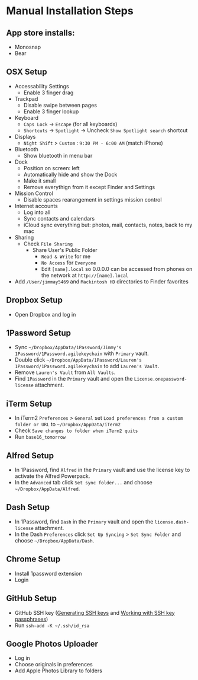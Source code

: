 Manual Installation Steps
=========================

App store installs:
-------------------
- Monosnap
- Bear

OSX Setup
---------
- Accessability Settings
  - Enable 3 finger drag
- Trackpad
  - Disable swipe between pages
  - Enable 3 finger lookup
- Keyboard
  - `Caps Lock` -> `Escape` (for all keyboards)
  - `Shortcuts` -> `Spotlight` -> Uncheck `Show Spotlight search` shortcut
- Displays
  - `Night Shift` > `Custom` : `9:30 PM - 6:00 AM` (match iPhone)
- Bluetooth
  - Show bluetooth in menu bar
- Dock
  - Position on screen: left
  - Automatically hide and show the Dock
  - Make it small
  - Remove everythign from it except Finder and Settings
- Mission Control 
  - Disable spaces rearangement in settings mission control 
- Internet accounts
  - Log into all
  - Sync contacts and calendars
  - iCloud sync everything but: photos, mail, contacts, notes, back to my mac
- Sharing
  - Check `File Sharing`
    - Share User's Public Folder
      - `Read & Write` for me
      - `No Access` for `Everyone`
      - Edit `[name].local` so 0.0.0.0 can be accessed from phones on the network at `http://[name].local`
- Add `/User/jimmay5469` and `Mackintosh HD` directories to Finder favorites

Dropbox Setup
-------------
- Open Dropbox and log in

1Password Setup
---------------
- Sync `~/Dropbox/AppData/1Password/Jimmy's 1Password/1Password.agilekeychain` with `Primary` vault.
- Double click `~/Dropbox/AppData/1Password/Lauren's 1Password/1Password.agilekeychain` to add `Lauren's Vault`.
- Remove `Lauren's Vault` from `All Vaults`.
- Find `1Password` in the `Primary` vault and open the `License.onepassword-license` attachment.

iTerm Setup
-----------
- In iTerm2 `Preferences` > `General` set `Load preferences from a custom folder or URL` to `~/Dropbox/AppData/iTerm2`
- Check `Save changes to folder when iTerm2 quits`
- Run `base16_tomorrow`

Alfred Setup
------------
- In 1Password, find `Alfred` in the `Primary` vault and use the license key to activate the Alfred Powerpack.
- In the `Advanced` tab click `Set sync folder...` and choose `~/Dropbox/AppData/Alfred`.

Dash Setup
----------
- In 1Password, find `Dash` in the `Primary` vault and open the `license.dash-license` attachment.
- In the Dash `Preferences` click `Set Up Syncing` > `Set Sync Folder` and choose `~/Dropbox/AppData/Dash`.

Chrome Setup
------------
- Install 1password extension
- Login

GitHub Setup
------------
- GitHub SSH key ([Generating SSH keys](https://help.github.com/articles/generating-ssh-keys/) and [Working with SSH key passphrases](https://help.github.com/articles/working-with-ssh-key-passphrases/))
- Run `ssh-add -K ~/.ssh/id_rsa`

Google Photos Uploader
----------------------
- Log in
- Choose originals in preferences
- Add Apple Photos Library to folders
